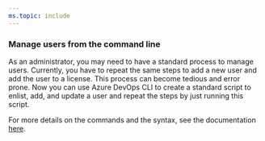 ```yaml
---
ms.topic: include
---
```


### Manage users from the command line

As an administrator, you may need to have a standard process to manage users. Currently, you have to repeat the same steps to add a new user and add the user to a license. This process can become tedious and error prone. Now you can use Azure DevOps CLI to create a standard script to enlist, add, and update a user and repeat the steps by just running this script.

For more details on the commands and the syntax, see the documentation [here](https://docs.microsoft.com/cli/azure/ext/azure-devops/devops/user?view=azure-cli-latest).

